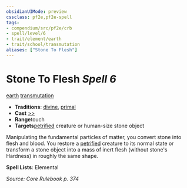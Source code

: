```yaml
---
obsidianUIMode: preview
cssclass: pf2e,pf2e-spell
tags:
- compendium/src/pf2e/crb
- spell/level/6
- trait/element/earth
- trait/school/transmutation
aliases: ["Stone To Flesh"]
---
```

# Stone To Flesh *Spell 6*   
[earth](earth.md)  [transmutation](transmutation.md)  

- **Traditions**: [divine](divine.md), [primal](primal.md)
- **Cast** [>>](chapter-9-playing-the-game.md#Actions "Two-Action") 
- **Range**touch
- **Targets**[petrified](conditions.md#Petrified) creature or human-size stone object

Manipulating the fundamental particles of matter, you convert stone into flesh and blood. You restore a [petrified](conditions.md#Petrified) creature to its normal state or transform a stone object into a mass of inert flesh (without stone's Hardness) in roughly the same shape.

**Spell Lists**: Elemental

*Source: Core Rulebook p. 374*